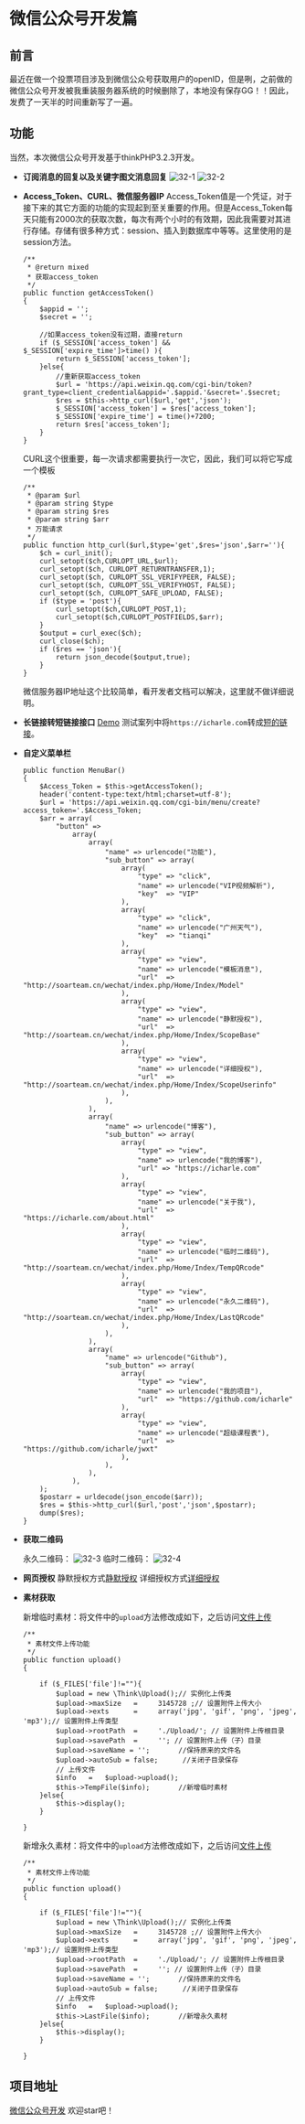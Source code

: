 # 微信公众号开发篇
## 前言
最近在做一个投票项目涉及到微信公众号获取用户的openID，但是咧，之前做的微信公众号开发被我重装服务器系统的时候删除了，本地没有保存GG！！因此，发费了一天半的时间重新写了一遍。
## 功能
当然，本次微信公众号开发基于thinkPHP3.2.3开发。

* **订阅消息的回复以及关键字图文消息回复**
    ![32-1](https://icharle-1251944239.cosgz.myqcloud.com/%E5%8D%9A%E5%AE%A2/%E5%BE%AE%E4%BF%A1%E5%85%AC%E4%BC%97%E5%8F%B7%E5%BC%80%E5%8F%91%E7%AF%87/32-1.png)
    ![32-2](https://icharle-1251944239.cosgz.myqcloud.com/%E5%8D%9A%E5%AE%A2/%E5%BE%AE%E4%BF%A1%E5%85%AC%E4%BC%97%E5%8F%B7%E5%BC%80%E5%8F%91%E7%AF%87/32-2.png)
    
* **Access_Token、CURL、微信服务器IP**
    Access_Token值是一个凭证，对于接下来的其它方面的功能的实现起到至关重要的作用。但是Access_Token每天只能有2000次的获取次数，每次有两个小时的有效期，因此我需要对其进行存储。存储有很多种方式：session、插入到数据库中等等。这里使用的是session方法。
    
    ```
    /**
     * @return mixed
     * 获取access_token
     */
    public function getAccessToken()
    {
        $appid = '';
        $secret = '';

        //如果access_token没有过期，直接return
        if ($_SESSION['access_token'] && $_SESSION['expire_time']>time() ){
            return $_SESSION['access_token'];
        }else{
            //重新获取access_token
            $url = 'https://api.weixin.qq.com/cgi-bin/token?grant_type=client_credential&appid='.$appid.'&secret='.$secret;
            $res = $this->http_curl($url,'get','json');
            $_SESSION['access_token'] = $res['access_token'];
            $_SESSION['expire_time'] = time()+7200;
            return $res['access_token'];
        }
    }
    ```
    
    CURL这个很重要，每一次请求都需要执行一次它，因此，我们可以将它写成一个模板
    
    
    ```
    /**
     * @param $url
     * @param string $type
     * @param string $res
     * @param string $arr
     * 万能请求
     */
    public function http_curl($url,$type='get',$res='json',$arr=''){
        $ch = curl_init();
        curl_setopt($ch,CURLOPT_URL,$url);
        curl_setopt($ch, CURLOPT_RETURNTRANSFER,1);
        curl_setopt($ch, CURLOPT_SSL_VERIFYPEER, FALSE);
        curl_setopt($ch, CURLOPT_SSL_VERIFYHOST, FALSE);
        curl_setopt($ch, CURLOPT_SAFE_UPLOAD, FALSE);
        if ($type = 'post'){
            curl_setopt($ch,CURLOPT_POST,1);
            curl_setopt($ch,CURLOPT_POSTFIELDS,$arr);
        }
        $output = curl_exec($ch);
        curl_close($ch);
        if ($res == 'json'){
            return json_decode($output,true);
        }
    }
    ```
    
    微信服务器IP地址这个比较简单，看开发者文档可以解决，这里就不做详细说明。

* **长链接转短链接接口**
    [Demo](http://soarteam.cn/wechat/index.php/Home/Index/ShortUrl)
    测试案列中将`https://icharle.com`转成[短的链接](https://w.url.cn/s/AGa409j)。
    
* **自定义菜单栏**
    
    ```
    public function MenuBar()
    {
        $Access_Token = $this->getAccessToken();
        header('content-type:text/html;charset=utf-8');
        $url = 'https://api.weixin.qq.com/cgi-bin/menu/create?access_token='.$Access_Token;
        $arr = array(
            "button" =>
                array(
                    array(
                        "name" => urlencode("功能"),
                        "sub_button" => array(
                            array(
                                "type" => "click",
                                "name" => urlencode("VIP视频解析"),
                                "key"  => "VIP"
                            ),
                            array(
                                "type" => "click",
                                "name" => urlencode("广州天气"),
                                "key"  => "tianqi"
                            ),
                            array(
                                "type" => "view",
                                "name" => urlencode("模板消息"),
                                "url"  => "http://soarteam.cn/wechat/index.php/Home/Index/Model"
                            ),
                            array(
                                "type" => "view",
                                "name" => urlencode("静默授权"),
                                "url"  => "http://soarteam.cn/wechat/index.php/Home/Index/ScopeBase"
                            ),
                            array(
                                "type" => "view",
                                "name" => urlencode("详细授权"),
                                "url"  => "http://soarteam.cn/wechat/index.php/Home/Index/ScopeUserinfo"
                            ),
                        ),
                    ),
                    array(
                        "name" => urlencode("博客"),
                        "sub_button" => array(
                            array(
                                "type" => "view",
                                "name" => urlencode("我的博客"),
                                "url" => "https://icharle.com"
                            ),
                            array(
                                "type" => "view",
                                "name" => urlencode("关于我"),
                                "url"  => "https://icharle.com/about.html"
                            ),
                            array(
                                "type" => "view",
                                "name" => urlencode("临时二维码"),
                                "url"  => "http://soarteam.cn/wechat/index.php/Home/Index/TempQRcode"
                            ),
                            array(
                                "type" => "view",
                                "name" => urlencode("永久二维码"),
                                "url"  => "http://soarteam.cn/wechat/index.php/Home/Index/LastQRcode"
                            ),
                        ),
                    ),
                    array(
                        "name" => urlencode("Github"),
                        "sub_button" => array(
                            array(
                                "type" => "view",
                                "name" => urlencode("我的项目"),
                                "url"  => "https://github.com/icharle"
                            ),
                            array(
                                "type" => "view",
                                "name" => urlencode("超级课程表"),
                                "url"  => "https://github.com/icharle/jwxt"
                            ),
                        ),
                    ),
                ),
        );
        $postarr = urldecode(json_encode($arr));
        $res = $this->http_curl($url,'post','json',$postarr);
        dump($res);
    }
    ```
    
* **获取二维码**
    
    永久二维码：
    ![32-3](https://icharle-1251944239.cosgz.myqcloud.com/%E5%8D%9A%E5%AE%A2/%E5%BE%AE%E4%BF%A1%E5%85%AC%E4%BC%97%E5%8F%B7%E5%BC%80%E5%8F%91%E7%AF%87/32-3.png)
    临时二维码：
    ![32-4](https://icharle-1251944239.cosgz.myqcloud.com/%E5%8D%9A%E5%AE%A2/%E5%BE%AE%E4%BF%A1%E5%85%AC%E4%BC%97%E5%8F%B7%E5%BC%80%E5%8F%91%E7%AF%87/32-4.png)
    
* **网页授权**
    静默授权方式[静默授权](http://soarteam.cn/wechat/index.php/Home/Index/ScopeBase)
    详细授权方式[详细授权](http://soarteam.cn/wechat/index.php/Home/Index/ScopeUserinfo)
    
* **素材获取**

    新增临时素材：将文件中的`upload`方法修改成如下，之后访问[文件上传](http://soarteam.cn/wechat/index.php/Home/Index/upload)
        
    ```
    /**
     * 素材文件上传功能
     */
    public function upload()
    {

        if ($_FILES['file']!=""){
            $upload = new \Think\Upload();// 实例化上传类
            $upload->maxSize   =     3145728 ;// 设置附件上传大小
            $upload->exts      =     array('jpg', 'gif', 'png', 'jpeg', 'mp3');// 设置附件上传类型
            $upload->rootPath  =     './Upload/'; // 设置附件上传根目录
            $upload->savePath  =     ''; // 设置附件上传（子）目录
            $upload->saveName = '';       //保持原来的文件名
            $upload->autoSub = false;      //关闭子目录保存
            // 上传文件
            $info   =   $upload->upload();
            $this->TempFile($info);       //新增临时素材
        }else{
            $this->display();
        }

    }
    ```
    
    新增永久素材：将文件中的`upload`方法修改成如下，之后访问[文件上传](http://soarteam.cn/wechat/index.php/Home/Index/upload)
    
    
    ```
    /**
     * 素材文件上传功能
     */
    public function upload()
    {

        if ($_FILES['file']!=""){
            $upload = new \Think\Upload();// 实例化上传类
            $upload->maxSize   =     3145728 ;// 设置附件上传大小
            $upload->exts      =     array('jpg', 'gif', 'png', 'jpeg', 'mp3');// 设置附件上传类型
            $upload->rootPath  =     './Upload/'; // 设置附件上传根目录
            $upload->savePath  =     ''; // 设置附件上传（子）目录
            $upload->saveName = '';       //保持原来的文件名
            $upload->autoSub = false;      //关闭子目录保存
            // 上传文件
            $info   =   $upload->upload();
            $this->LastFile($info);       //新增永久素材
        }else{
            $this->display();
        }

    }
    ```
    
## 项目地址
[微信公众号开发](https://github.com/icharle/WeChat) 欢迎star吧！


